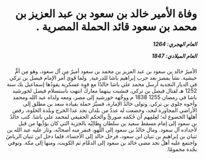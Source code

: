 <h1 dir="rtl">وفاة الأمير خالد بن سعود بن عبد العزيز بن محمد بن سعود قائد الحملة المصرية .</h1>

<h5 dir="rtl">العام الهجري:  1264

العام الميلادي: 1847

</h5>

<p dir="rtl">الأميرُ خالد بن سعود بن عبد العزيز بن محمد بن سعود أميرٌ مِن آل سعود، وهو مِن أمٍّ حبشية. نشأ بمصرَ بعد حرب إبراهيم باشا للدرعية,  ولما قَوِيَ أمر الإمام فيصل بن تركي في الديار النجدية أرسل محمد علي باشا خالدًا مع قوة عسكرية يقودُها إسماعيل بك سنة 1252 هـ لقتال فيصل بن تركي، فنشبت بينهما معاركُ انتهت باستسلام فيصل لخورشيد باشا في رمضان 1255 1838 م ووجَّهه خورشيد إلى مصر، ومعه ولداه عبد الله ومحمد وأخوه جلوي بن تركي. وتولى خالدٌ الإمارة، فسيَّرَ حملة بقيادة سعد بن مطلق إلى الأراضي المجاورة لنجد، وخضعت له عددٌ من بلدان نجد عدا الخرج وبلدة الحلوة، رفض أهلها الخضوع له؛ لعِلمِهم أن حُكمَه صوريٌّ والحكم الحقيقي لمحمد علي باشا. كتب خالدُ بن سعود إلى إمام مسقط سعيد بن سلطان يطالِبُه بالجزية التي كان يؤدِّيها من قبل لأجداده آل سعود. ومال خالدُ بن سعود إلى اللَّهوِ، فنفر منه أصحابُه، وثار عليه عبد الله بن ثنيان بن إبراهيم بن ثنيان ابن سعود، فرحل خالد إلى الأحساء، فلما دخل ابن ثنيان الرياضَ واجتمع عليه أهلُ نجد مضى خالد بن سعود إلى الدمَّام ثم الكويت، ومنها إلى مكة. وتوفي بجُدة محمومًا.</p></br>

